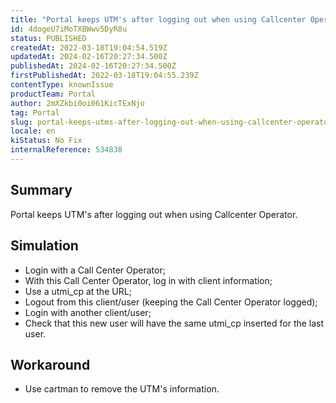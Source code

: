 ```yaml
---
title: "Portal keeps UTM's after logging out when using Callcenter Operator."
id: 4dogeU7iMoTXBWwv5DyR8u
status: PUBLISHED
createdAt: 2022-03-18T19:04:54.519Z
updatedAt: 2024-02-16T20:27:34.500Z
publishedAt: 2024-02-16T20:27:34.500Z
firstPublishedAt: 2022-03-18T19:04:55.239Z
contentType: knownIssue
productTeam: Portal
author: 2mXZkbi0oi061KicTExNjo
tag: Portal
slug: portal-keeps-utms-after-logging-out-when-using-callcenter-operator
locale: en
kiStatus: No Fix
internalReference: 534838
---
```


## Summary


Portal keeps UTM's  after logging out when using Callcenter Operator.



## Simulation



- Login with a Call Center Operator;
- With this Call Center Operator, log in with client information;
- Use a utmi_cp at the URL;
- Logout from this client/user (keeping the Call Center Operator logged);
- Login with another client/user;
- Check that this new user will have the same utmi_cp inserted for the last user.



## Workaround



- Use cartman to remove the UTM's information.

